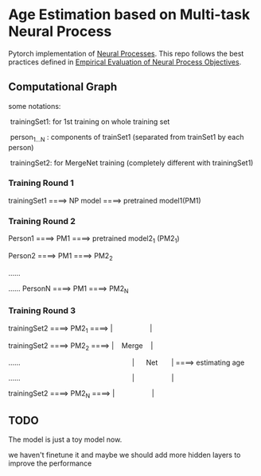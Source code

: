 # Age Estimation based on Multi-task Neural Process

Pytorch implementation of [Neural Processes](https://arxiv.org/abs/1807.01622). This repo follows the
best practices defined in [Empirical Evaluation of Neural Process Objectives](http://bayesiandeeplearning.org/2018/papers/92.pdf).

## Computational Graph

some notations: 

​	trainingSet1: for 1st training on whole training set

​	person<sub>1...N</sub> : components of trainSet1 (separated from trainSet1 by each person)

​	trainingSet2: for MergeNet training (completely different with trainingSet1)

### Training Round 1

trainingSet1 ====>  NP model  ====> pretrained model1(PM1)

### Training Round 2

Person1 ====>  PM1  ====> pretrained model2<sub>1</sub> (PM2<sub>1</sub>)

Person2 ====>  PM1  ====> PM2<sub>2</sub>

……

……
PersonN ====>  PM1  ====> PM2<sub>N</sub>

### Training Round 3

trainingSet2  ====>  PM2<sub>1</sub>   ====>   |&nbsp;&nbsp;&nbsp;&nbsp;&nbsp;&nbsp;&nbsp;&nbsp;&nbsp;&nbsp;&nbsp;&nbsp; &nbsp;&nbsp;&nbsp;&nbsp;&nbsp;&nbsp;|  

trainingSet2  ====>  PM2<sub>2</sub>   ====>   |&nbsp;&nbsp;&nbsp;&nbsp;Merge&nbsp;&nbsp;&nbsp;&nbsp;|

……&nbsp;&nbsp;&nbsp;&nbsp;&nbsp;&nbsp;&nbsp;&nbsp;&nbsp;&nbsp;&nbsp;&nbsp; &nbsp;&nbsp;&nbsp;&nbsp;&nbsp;&nbsp;&nbsp;&nbsp;&nbsp;&nbsp;&nbsp;&nbsp; &nbsp;&nbsp;&nbsp;&nbsp;&nbsp;&nbsp;&nbsp;&nbsp;&nbsp;&nbsp;&nbsp;&nbsp; &nbsp;&nbsp;&nbsp;&nbsp;&nbsp;&nbsp;&nbsp;&nbsp;&nbsp;&nbsp;&nbsp;&nbsp;&nbsp;&nbsp;&nbsp;&nbsp;&nbsp;&nbsp;|&nbsp;&nbsp;&nbsp;&nbsp;&nbsp;&nbsp;Net&nbsp;&nbsp;&nbsp;&nbsp;&nbsp;&nbsp;&nbsp;|  ====>   estimating age

……&nbsp;&nbsp;&nbsp;&nbsp;&nbsp;&nbsp;&nbsp;&nbsp;&nbsp;&nbsp;&nbsp;&nbsp; &nbsp;&nbsp;&nbsp;&nbsp;&nbsp;&nbsp;&nbsp;&nbsp;&nbsp;&nbsp;&nbsp;&nbsp; &nbsp;&nbsp;&nbsp;&nbsp;&nbsp;&nbsp;&nbsp;&nbsp;&nbsp;&nbsp;&nbsp;&nbsp; &nbsp;&nbsp;&nbsp;&nbsp;&nbsp;&nbsp;&nbsp;&nbsp;&nbsp;&nbsp;&nbsp;&nbsp;&nbsp;&nbsp;&nbsp;&nbsp;&nbsp;&nbsp;|&nbsp;&nbsp;&nbsp;&nbsp;&nbsp;&nbsp;&nbsp;&nbsp;&nbsp;&nbsp;&nbsp;&nbsp; &nbsp;&nbsp;&nbsp;&nbsp;&nbsp;&nbsp;|

trainingSet2  ====>  PM2<sub>N</sub>   ====>  |&nbsp;&nbsp;&nbsp;&nbsp;&nbsp;&nbsp;&nbsp;&nbsp;&nbsp;&nbsp;&nbsp;&nbsp; &nbsp;&nbsp;&nbsp;&nbsp;&nbsp;&nbsp;|



## TODO

The model is just a toy model now.

we haven't finetune it and maybe we should add more hidden layers to improve the performance

